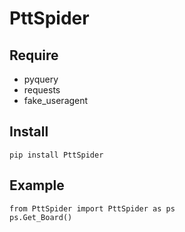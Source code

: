 # PttSpider 

## Require
* pyquery
* requests
* fake_useragent

## Install
```commandline
pip install PttSpider
```

## Example
```commandline
from PttSpider import PttSpider as ps
ps.Get_Board()
```
    


